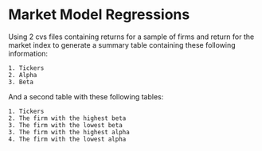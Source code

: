 # Market Model Regressions

Using 2 cvs files containing returns for a sample of firms and return for the market index to generate a summary table containing these following information:

	1. Tickers
	2. Alpha
	3. Beta

And a second table with these following tables:

	1. Tickers
	2. The firm with the highest beta
	3. The firm with the lowest beta
	3. The firm with the highest alpha
	4. The firm with the lowest alpha
	
